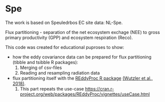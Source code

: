 # Spe

The work is based on Speuledrbos EC site data: NL-Spe.

Flux partitioning - separation of the net ecosystem exchage (NEE) to gross primary productivity (GPP) and ecosystem respiration (Reco).

This code was created for educational puproses to show:
- how the eddy covariance data can be prepared for flux partitioning (tibble and tsibble R packages):
  1. Merging of csv-files
  2. Reading and resampling radiation data
- flux partitioning itself with the [REddyProc R package](https://github.com/bgctw/REddyProc) [(Wutzler et al., 2018)](https://doi.org/10.5194/bg-15-5015-2018).
  1. This part repeats the use-case https://cran.r-project.org/web/packages/REddyProc/vignettes/useCase.html
